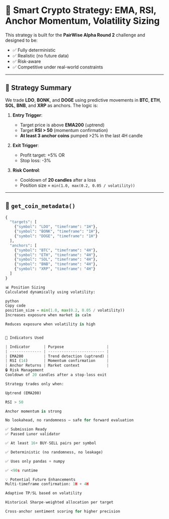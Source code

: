 # 🧠 Smart Crypto Strategy: EMA, RSI, Anchor Momentum, Volatility Sizing

This strategy is built for the **PairWise Alpha Round 2** challenge and designed to be:

- ✅ Fully deterministic  
- ✅ Realistic (no future data)  
- ✅ Risk-aware  
- ✅ Competitive under real-world constraints  

---

## 🚀 Strategy Summary

We trade **LDO**, **BONK**, and **DOGE** using predictive movements in **BTC**, **ETH**, **SOL**, **BNB**, and **XRP** as anchors. The logic is:

1. **Entry Trigger**:
   - Target price is above **EMA200** (uptrend)
   - Target **RSI > 50** (momentum confirmation)
   - **At least 3 anchor coins** pumped >2% in the last 4H candle

2. **Exit Trigger**:
   - Profit target: +5% OR
   - Stop loss: -3%

3. **Risk Control**:
   - Cooldown of **20 candles** after a loss
   - Position size = `min(1.0, max(0.2, 0.05 / volatility))`

---

## 🧮 `get_coin_metadata()`

```python
{
  "targets": [
    {"symbol": "LDO", "timeframe": "1H"},
    {"symbol": "BONK", "timeframe": "1H"},
    {"symbol": "DOGE", "timeframe": "1H"}
  ],
  "anchors": [
    {"symbol": "BTC", "timeframe": "4H"},
    {"symbol": "ETH", "timeframe": "4H"},
    {"symbol": "SOL", "timeframe": "4H"},
    {"symbol": "BNB", "timeframe": "4H"},
    {"symbol": "XRP", "timeframe": "4H"}
  ]
}

📊 Position Sizing
Calculated dynamically using volatility:

python
Copy code
position_size = min(1.0, max(0.2, 0.05 / volatility))
Increases exposure when market is calm

Reduces exposure when volatility is high


🧠 Indicators Used

| Indicator      | Purpose                   |
| -------------- | ------------------------- |
| EMA200         | Trend detection (uptrend) |
| RSI (14)       | Momentum confirmation     |
| Anchor Returns | Market context            |
🔒 Risk Management
Cooldown of 20 candles after a stop-loss exit

Strategy trades only when:

Uptrend (EMA200)

RSI > 50

Anchor momentum is strong

No lookahead, no randomness — safe for forward evaluation

✅ Submission Ready
✅ Passed Lunor validator

✅ At least 16+ BUY-SELL pairs per symbol

✅ Deterministic (no randomness, no leakage)

✅ Uses only pandas + numpy

✅ <90s runtime

💡 Potential Future Enhancements
Multi-timeframe confirmation: 1H + 4H

Adaptive TP/SL based on volatility

Historical Sharpe-weighted allocation per target

Cross-anchor sentiment scoring for higher precision




